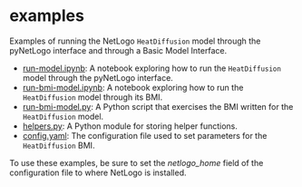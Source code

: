 # examples

Examples of running the NetLogo `HeatDiffusion` model
through the pyNetLogo interface
and through a Basic Model Interface.

* [run-model.ipynb](./run-model.ipynb): A notebook exploring how to run the `HeatDiffusion` model through the pyNetLogo interface.
* [run-bmi-model.ipynb](./run-bmi-model.ipynb): A notebook exploring how to run the `HeatDiffusion` model through its BMI.
* [run-bmi-model.py](./run-bmi-model.py): A Python script that exercises the BMI written for the `HeatDiffusion` model.
* [helpers.py](./helpers.py): A Python module for storing helper functions.
* [config.yaml](./config.yaml): The configuration file used to set parameters for the `HeatDiffusion` BMI.

To use these examples,
be sure to set the *netlogo_home* field of the configuration file
to where NetLogo is installed.
